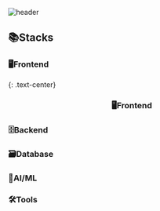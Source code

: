 <!--
**jwndnjs1104/jwndnjs1104** is a ✨ _special_ ✨ repository because its `README.md` (this file) appears on your GitHub profile.

Here are some ideas to get you started:

- 🔭 I’m currently working on ...
- 🌱 I’m currently learning ...
- 👯 I’m looking to collaborate on ...
- 🤔 I’m looking for help with ...
- 💬 Ask me about ...
- 📫 How to reach me: ...
- 😄 Pronouns: ...
- ⚡ Fun fact: ...
-->
<!-- Header -->
![header](https://capsule-render.vercel.app/api?type=waving&color=auto&height=200&section=header&text=Juwon's%20GitHub&fontSize=50&animation=twinkling)

## 📚Stacks
### 🖥️Frontend
{: .text-center}

<h3 style="text-align: center;">🖥️Frontend</h3>
<p align="center">
  
</p>

### 🗄️Backend
<p align="center">
  
</p>

### 🗃️Database
<p align="center">
  
</p>

### 🤖AI/ML
<p align="center">
  
</p>

### 🛠️Tools
<p align="center">
  
</p>
